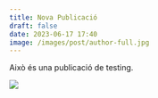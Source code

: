 ```yaml
---
title: Nova Publicació
draft: false
date: 2023-06-17 17:40
image: /images/post/author-full.jpg
---
```

Això és una publicació de testing.

![](/images/post/post-2.jpg)